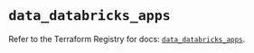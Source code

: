 # `data_databricks_apps`

Refer to the Terraform Registry for docs: [`data_databricks_apps`](https://registry.terraform.io/providers/databricks/databricks/1.72.0/docs/data-sources/apps).
